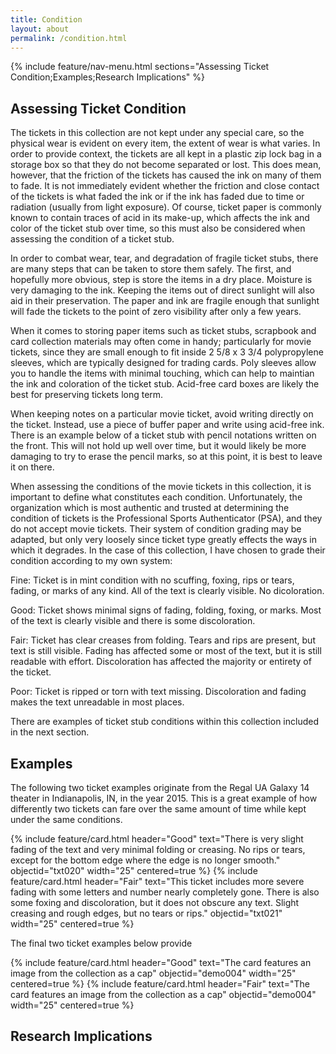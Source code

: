 ```yaml
---
title: Condition
layout: about
permalink: /condition.html
---
```


{% include feature/nav-menu.html sections="Assessing Ticket Condition;Examples;Research Implications" %}

## Assessing Ticket Condition 

The tickets in this collection are not kept under any special care, so the physical wear is evident on every item, the extent of wear is what varies. In order to provide context, the tickets are all kept in a plastic zip lock bag in a storage box so that they do not become separated or lost. This does mean, however, that the friction of the tickets has caused the ink on many of them to fade. It is not immediately evident whether the friction and close contact of the tickets is what faded the ink or if the ink has faded due to time or radiation (usually from light exposure). Of course, ticket paper is commonly known to contain traces of acid in its make-up, which affects the ink and color of the ticket stub over time, so this must also be considered when assessing the condition of a ticket stub.  

In order to combat wear, tear, and degradation of fragile ticket stubs, there are many steps that can be taken to store them safely. The first, and hopefully more obvious, step is store the items in a dry place. Moisture is very damaging to the ink. Keeping the items out of direct sunlight will also aid in their preservation. The paper and ink are fragile enough that sunlight will fade the tickets to the point of zero visibility after only a few years.  

When it comes to storing paper items such as ticket stubs, scrapbook and card collection materials may often come in handy; particularly for movie tickets, since they are small enough to fit inside 2 5/8 x 3 3/4 polypropylene sleeves, which are typically designed for trading cards. Poly sleeves allow you to handle the items with minimal touching, which can help to maintian the ink and coloration of the ticket stub. Acid-free card boxes are likely the best for preserving tickets long term.  

When keeping notes on a particular movie ticket, avoid writing directly on the ticket. Instead, use a piece of buffer paper and write using acid-free ink. There is an example below of a ticket stub with pencil notations written on the front. This will not hold up well over time, but it would likely be more damaging to try to erase the pencil marks, so at this point, it is best to leave it on there.  

When assessing the conditions of the movie tickets in this collection, it is important to define what constitutes each condition. Unfortunately, the organization which is most authentic and trusted at determining the condition of tickets is the Professional Sports Authenticator (PSA), and they do not accept movie tickets. Their system of condition grading may be adapted, but only very loosely since ticket type greatly effects the ways in which it degrades. In the case of this collection, I have chosen to grade their condition according to my own system:    

Fine: Ticket is in mint condition with no scuffing, foxing, rips or tears, fading, or marks of any kind. All of the text is clearly visible. No dicoloration. 

Good: Ticket shows minimal signs of fading, folding, foxing, or marks. Most of the text is clearly visible and there is some discoloration. 

Fair: Ticket has clear creases from folding. Tears and rips are present, but text is still visible. Fading has affected some or most of the text, but it is still readable with effort. Discoloration has affected the majority or entirety of the ticket.

Poor: Ticket is ripped or torn with text missing. Discoloration and fading makes the text unreadable in most places.  

There are examples of ticket stub conditions within this collection included in the next section.

## Examples

The following two ticket examples originate from the Regal UA Galaxy 14 theater in Indianapolis, IN, in the year 2015. This is a great example of how differently two tickets can fare over the same amount of time while kept under the same conditions.

{% include feature/card.html header="Good" text="There is very slight fading of the text and very minimal folding or creasing. No rips or tears, except for the bottom edge where the edge is no longer smooth." objectid="txt020" width="25" centered=true %}
{% include feature/card.html header="Fair" text="This ticket includes more severe fading with some letters and number nearly completely gone. There is also some foxing and discoloration, but it does not obscure any text. Slight creasing and rough edges, but no tears or rips." objectid="txt021" width="25" centered=true %}

The final two ticket examples below provide 

{% include feature/card.html header="Good" text="The card features an image from the collection as a cap" objectid="demo004" width="25" centered=true %}
{% include feature/card.html header="Fair" text="The card features an image from the collection as a cap" objectid="demo004" width="25" centered=true %}

## Research Implications


